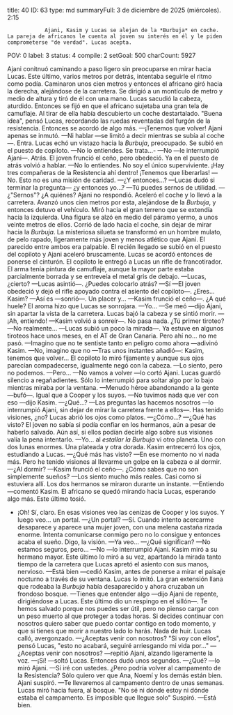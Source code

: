 title:          40
ID:             63
type:           md
summaryFull:    3 de diciembre de 2025 (miércoles). 2:15
                
                Ajani, Kasim y Lucas se alejan de la *Burbuja* en coche. La pareja de africanos le cuenta al joven su interés en él y le piden  comprometerse "de verdad". Lucas acepta.
                
POV:            0
label:          3
status:         4
compile:        2
setGoal:        500
charCount:      5927


Ajani conitnuó caminando a paso ligero sin preocuparse en mirar hacia Lucas. Este último, varios metros por detrás, intentaba seguirle el ritmo como podía.
Caminaron unos cien metros y entonces el africano giró hacia la derecha, alejándose de la carretera. Se dirigió a un montículo de metro y medio de altura y tiró de él con una mano.
Lucas sacudió la cabeza, aturdido. Entonces se fijó en que el africano sujetaba una gran tela de camuflaje. Al tirar de ella había descubierto un coche destartalado.
"Buena idea", pensó Lucas, recordando las ruedas reventadas del furgón de la resistencia.
Entonces se acordó de algo más.
—¡Tenemos que volver!
Ajani apenas se inmutó.
—Ni hablar —se limitó a decir mientras se subía al coche—. Entra.
Lucas echó un vistazo hacia la *Burbuja*, preocupado. Se subió en el puesto de copiloto.
—No lo entiendes. Se trata...-
—No —le interrumpió Ajani—. Atrás.
El joven frunció el ceño, pero obedeció. Ya en el puesto de atrás volvió a hablar.
—No lo entiendes. No soy el único superviviente. ¡Hay tres compañeras de la Resistencia ahí dentro! ¡Tenemos que liberarlas!
—No. Esto no es una misión de caridad.
—¿Y entonces...? —Lucas dudó si terminar la pregunta— ¿y entonces yo...?
—Tú puedes sernos de utilidad.
—¿"Sernos"? ¿A quiénes?
Ajani no respondió. Aceleró el coche y lo llevó a la carretera. Avanzó unos cien metros por esta, alejándose de la *Burbuja*, y entonces detuvo el vehículo. Miró hacia el gran terreno que se extendía hacia la izquierda.
Una figura se alzó en medio del páramo yermo, a unos veinte metros de ellos. Corrió de lado hacia el coche, sin dejar de mirar hacia la *Burbuja*.
La misteriosa silueta se transformó en un hombre mulato, de pelo rapado, ligeramente más joven y menos atlético que Ajani. El parecido entre ambos era palpable.
El recién llegado se subió en el puesto del copiloto y Ajani aceleró bruscamente. Lucas se acordó entonces de ponerse el cinturón.
El copiloto le entregó a Lucas un rifle de francotirador. El arma tenía pintura de camuflaje, aunque la mayor parte estaba parcialmente borrada y se entreveía el metal gris de debajo.
—Lucas, ¿cierto? —Lucas asintió—. ¿Puedes colocarlo atrás?
—Sí —El joven obedeció y dejó el rifle apoyado contra el asiento del copiloto—. ¿Eres... Kasim?
—Así es —sonrió—. Un placer y... —Kasim frunció el ceño—. ¿A qué huele?
El aroma hizo que Lucas se sonrojara.
—Yo...
—Se meó —dijo Ajani, sin apartar la vista de la carretera.
Lucas bajó la cabeza y se sintió morir.
—¡Ah, entiendo! —Kasim volvió a sonreír—. No pasa nada. ¿Tú primer tiroteo?
—No realmente... —Lucas subió un poco la mirada—. Ya estuve en algunos tiroteos hace unos meses, en el AT de Gran Canaria. Pero ahí no... no me pasó.
—Imagino que no te sentiste tanto en peligro como ahora —adivinó Kasim.
—No, imagino que no —Tras unos instantes añadió—: Kasim, tenemos que volver...
El copiloto lo miró fijamente y aunque sus ojos parecían compadecerse, igualmente negó con la cabeza.
—Lo siento, pero no podemos.
—Pero...
—No vamos a volver —lo cortó Ajani.
Lucas guardó silencio a regañadientes. Sólo lo interrumpió para soltar algo por lo bajo mientras miraba por la ventana.
—Menudo héroe abandonando a la gente —bufó—. Igual que a Cooper y los suyos.
—No tuvimos nada que ver con eso —dijo Kasim.
—¿Qué...?
—Las preguntas las hacemos nosotros —lo interrumpió Ajani, sin dejar de mirar la carretera frente a ellos—. Has tenido visiones, ¿no?
Lucas abrió los ojos como platos.
—¿Cómo...?
—¿Qué has visto?
El joven no sabía si podía confiar en los hermanos, aún a pesar de haberlo salvado. Aún así, si ellos podían decirle algo sobre sus visiones valía la pena intentarlo.
—Yo... al *estallar la Burbuja* vi otro planeta. Uno con dos lunas enormes. Una plateada y otra dorada.
Kasim entrecerró los ojos, estudiando a Lucas.
—¿Qué más has visto?
—En ese momento no vi nada más. Pero he tenido visiones al llevarme un golpe en la cabeza o al dormir.
—¿Al dormir? —Kasim frunció el ceño—. ¿Cómo sabes que no son simplemente sueños?
—Los siento mucho más reales. Casi como si estuviera allí.
Los dos hermanos se miraron durante un instante.
—Entiendo —comentó Kasim.
El africano se quedó mirando hacia Lucas, esperando algo más. Este último tosió.
- ¡Oh! Sí, claro. En esas visiones veo las cenizas de Cooper y los suyos. Y luego veo... un portal.
—¿Un portal?
—Sí. Cuando intento acercarme desaparece y aparece una mujer joven, con una melena castaña rizada enorme. Intenta comunicarse conmigo pero no lo consigue y entonces acaba el sueño. Digo, la visión.
—Ya veo...
—¿Qué significan?
—No estamos seguros, pero...
—No —lo interrumpió Ajani.
Kasim miró a su hermano mayor. Este último lo miró a su vez, apartando la mirada tanto tiempo de la carretera que Lucas apretó el asiento con sus manos, nervioso.
—Está bien —cedió Kasim, antes de ponerse a mirar el paisaje nocturno a través de su ventana.
Lucas lo imitó. La gran extensión llana que rodeaba la *Burbuja* había desaparecido y ahora cruzaban un frondoso bosque.
—Tienes que entender algo —dijo Ajani de repente, dirigiéndose a Lucas. Este último dio un respingo en el sillón—. Te hemos salvado porque nos puedes ser útil, pero no pienso cargar con un peso muerto al que proteger a todas horas. Si decides continuar con nosotros quiero saber que puedo contar contigo en todo momento, y que si tienes que morir a nuestro lado lo harás. Nada de huir.
Lucas calló, avergonzado.
—¿Aceptas venir con nosotros?
"Si voy con ellos", pensó Lucas, "esto no acabará, seguiré arriesgando mi vida por..."
—¿Aceptas venir con nosotros? —repitió Ajani, alzando ligeramente la voz.
—¡Sí! —soltó Lucas. Entonces dudó unos segundos.
—¿Qué? —lo miró Ajani.
—Sí iré con ustedes. ¿Pero podría volver al campamento de la Resistencia? Sólo quiero ver que Ana, Noemí y los demás están bien.
Ajani suspiró.
—Te llevaremos al campamento dentro de unas semanas.
Lucas miró hacia fuera, al bosque.
"No sé ni dónde estoy ni dónde estaba el campamento. Es imposible que llegue solo"
Suspiró.
—Está bien.